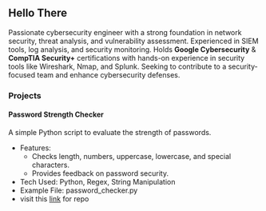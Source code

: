 ## Hello There
Passionate cybersecurity engineer with a strong foundation in network security, threat analysis, and vulnerability assessment. Experienced in SIEM tools, log analysis, and security monitoring. Holds **Google Cybersecurity** & **CompTIA Security+** certifications with hands-on experience in security tools like Wireshark, Nmap, and Splunk. Seeking to contribute to a security-focused team and enhance cybersecurity defenses.
### Projects
#### Password Strength Checker
A simple Python script to evaluate the strength of passwords.
* Features:
  * Checks length, numbers, uppercase, lowercase, and special characters.
  * Provides feedback on password security.
* Tech Used: Python, Regex, String Manipulation
* Example File: password_checker.py 
* visit this [link](https://github.com/Abdifatah206/CyberSecurity-Portfolio/blob/main/password_strength_checker.py) for repo
